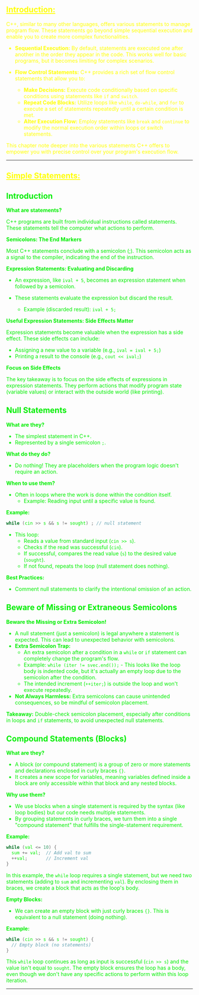 ## <font color="yellow"><u>Introduction:</u></f>

C++, similar to many other languages, offers various statements to manage program flow. These statements go beyond simple sequential execution and enable you to create more complex functionalities.

- **Sequential Execution:** By default, statements are executed one after another in the order they appear in the code. This works well for basic programs, but it becomes limiting for complex scenarios.
    
- **Flow Control Statements:** C++ provides a rich set of flow control statements that allow you to:
    
    - **Make Decisions:** Execute code conditionally based on specific conditions using statements like `if` and `switch`.
    - **Repeat Code Blocks:** Utilize loops like `while`, `do-while`, and `for` to execute a set of statements repeatedly until a certain condition is met.
    - **Alter Execution Flow:** Employ statements like `break` and `continue` to modify the normal execution order within loops or switch statements.

This chapter note deeper into the various statements C++ offers to empower you with precise control over your program's execution flow.

---
## <font color="yellow"><u>Simple Statements:</u></f>

## <font color="green0">Introduction</f>

**What are statements?**

C++ programs are built from individual instructions called statements. These statements tell the computer what actions to perform.

**Semicolons: The End Markers**

Most C++ statements conclude with a semicolon (;). This semicolon acts as a signal to the compiler, indicating the end of the instruction.

**Expression Statements: Evaluating and Discarding**

- An expression, like `ival + 5`, becomes an expression statement when followed by a semicolon.
    
- These statements evaluate the expression but discard the result.
    
    - Example (discarded result): `ival + 5;`

**Useful Expression Statements: Side Effects Matter**

Expression statements become valuable when the expression has a side effect. These side effects can include:

- Assigning a new value to a variable (e.g., `ival = ival + 5;`)
- Printing a result to the console (e.g., `cout << ival;`)

**Focus on Side Effects**

The key takeaway is to focus on the side effects of expressions in expression statements. They perform actions that modify program state (variable values) or interact with the outside world (like printing).

## <font color="green0">Null Statements</f>

**What are they?**

- The simplest statement in C++.
- Represented by a single semicolon `;`.

**What do they do?**

- Do nothing! They are placeholders when the program logic doesn't require an action.

**When to use them?**

- Often in loops where the work is done within the condition itself.
    - Example: Reading input until a specific value is found.

**Example:**

```cpp
while (cin >> s && s != sought) ; // null statement
```

- This loop:
    - Reads a value from standard input (`cin >> s`).
    - Checks if the read was successful (`cin`).
    - If successful, compares the read value (`s`) to the desired value (`sought`).
    - If not found, repeats the loop (null statement does nothing).

**Best Practices:**

- Comment null statements to clarify the intentional omission of an action.

## <font color="green0">Beware of Missing or Extraneous Semicolons</f>

**Beware the Missing or Extra Semicolon!**

- A null statement (just a semicolon) is legal anywhere a statement is expected. This can lead to unexpected behavior with semicolons.
- **Extra Semicolon Trap:**
    - An extra semicolon after a condition in a `while` or `if` statement can completely change the program's flow.
    - Example: `while (iter != svec.end());` - This looks like the loop body is indented code, but it's actually an empty loop due to the semicolon after the condition.
    - The intended increment (`++iter;`) is outside the loop and won't execute repeatedly.
- **Not Always Harmless:** Extra semicolons can cause unintended consequences, so be mindful of semicolon placement.

**Takeaway:** Double-check semicolon placement, especially after conditions in loops and `if` statements, to avoid unexpected null statements.

## <font color="green0">Compound Statements (Blocks)</f>

**What are they?**

- A block (or compound statement) is a group of zero or more statements and declarations enclosed in curly braces `{}`.
- It creates a new scope for variables, meaning variables defined inside a block are only accessible within that block and any nested blocks.

**Why use them?**

- We use blocks when a single statement is required by the syntax (like loop bodies) but our code needs multiple statements.
- By grouping statements in curly braces, we turn them into a single "compound statement" that fulfills the single-statement requirement.

**Example:**

```cpp
while (val <= 10) {
  sum += val;  // Add val to sum
  ++val;       // Increment val
}
```

In this example, the `while` loop requires a single statement, but we need two statements (adding to `sum` and incrementing `val`). By enclosing them in braces, we create a block that acts as the loop's body.

**Empty Blocks:**

- We can create an empty block with just curly braces `{}`. This is equivalent to a null statement (doing nothing).

**Example:**

```cpp
while (cin >> s && s != sought) {
  // Empty block (no statements)
}
```

This `while` loop continues as long as input is successful (`cin >> s`) and the value isn't equal to `sought`. The empty block ensures the loop has a body, even though we don't have any specific actions to perform within this loop iteration.

---


